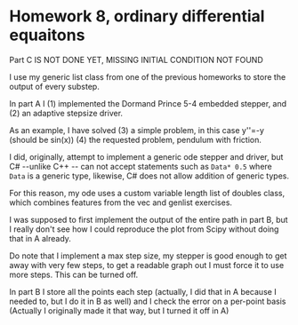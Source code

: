 Homework 8, ordinary differential equaitons
===========


Part C IS NOT DONE YET, MISSING INITIAL CONDITION NOT FOUND

I use my generic list class from one of the previous homeworks to store the output of every substep.


In part A I (1) implemented the Dormand Prince 5-4 embedded stepper, and (2) an adaptive stepsize driver.

As an example, I have solved (3) a simple problem, in this case y''=-y (should be sin(x)) (4) the requested problem, pendulum with friction.

I did, originally, attempt to implement a generic ode stepper and driver, but C# --unlike C++ -- can not accept statements such as `Data* 0.5` where `Data` is a generic type, likewise, C# does not allow addition of generic types.

For this reason, my ode uses a custom variable length list of doubles class, which combines features from the vec and genlist exercises.

I was supposed to first implement the output of the entire path in part B, but I really don't see how I could reproduce the plot from Scipy without doing that in A already.

Do note that I implement a max step size, my stepper is good enough to get away with very few steps, to get a readable graph out I must force it to use more steps. This can be turned off.

In part B I store all the points each step (actually, I did that in A because I needed to, but I do it in B as well) and I check the error on a per-point basis (Actually I originally made it that way, but I turned it off in A)
